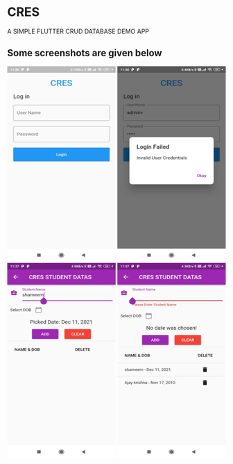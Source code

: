 # CRES
A SIMPLE FLUTTER CRUD DATABASE DEMO APP


## Some screenshots are given below


<img src="https://github.com/Shameem-ahsan/CRES/blob/master/screenshot1.jpg" width="250" height="450">


<img src="https://github.com/Shameem-ahsan/CRES/blob/master/screenshot2.jpg" width="250" height="450">


<img src="https://github.com/Shameem-ahsan/CRES/blob/master/screenshot3.jpg" width="250" height="450">


<img src="https://github.com/Shameem-ahsan/CRES/blob/master/screenshot4.jpg" width="250" height="450">

